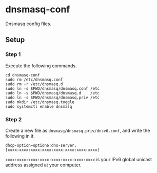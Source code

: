 # dnsmasq-conf
Dnsmasq config files.

## Setup
### Step 1
Execute the following commands.

```shell
cd dnsmasq-conf
sudo rm /etc/dnsmasq.conf
sudo rm -r /etc/dnsmasq.d
sudo ln -s $PWD/dnsmasq/dnsmasq.conf /etc
sudo ln -s $PWD/dnsmasq/dnsmasq.d    /etc
sudo ln -s $PWD/dnsmasq/dnsmasq.priv /etc
sudo mkdir /etc/dnsmasq.toggle
sudo systemctl enable dnsmasq
```

### Step 2
Create a new file as `dnsmasq/dnsmasq.priv/dnsv6.conf`, and write the following in it.

```
dhcp-option=option6:dns-server,[xxxx:xxxx:xxxx:xxxx:xxxx:xxxx:xxxx:xxxx]
```

`xxxx:xxxx:xxxx:xxxx:xxxx:xxxx:xxxx:xxxx` is your IPv6 global unicast address assigned at your computer.
